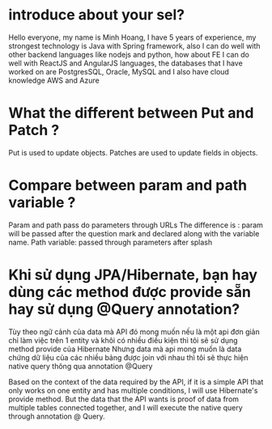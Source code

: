 # introduce about your sel?
Hello everyone, my name is Minh Hoang, I have 5 years of experience, my strongest technology is Java with Spring framework, also I can do well with other backend languages ​​like nodejs and python, how about FE I can do well with ReactJS and AngularJS languages, the databases that I have worked on are PostgresSQL, Oracle, MySQL and I also have cloud knowledge AWS and Azure



# What the different between Put and Patch ?
Put is used to update objects.
Patches are used to update fields in objects.

# Compare between param and path variable ?
Param and path pass do parameters through URLs
    The difference is : param will be passed after the question mark and declared along with the variable name.
                Path variable: passed through parameters after splash


# Khi sử dụng JPA/Hibernate, bạn hay dùng các method được provide sẵn hay sử dụng @Query annotation?
Tùy theo ngữ cảnh của data mà API đó mong muốn nếu là một api đơn giản chỉ làm việc trên 1 entity và khôi có nhiều điều kiện thì tôi sẽ sử dụng method provide của Hibernate
Nhưng data mà api mong muốn là data chứng dữ liệu của các nhiều bảng được join với nhau thì tôi sẽ thực hiện native query thông qua annotation @Query


Based on the context of the data required by the API, if it is a simple API that only works on one entity and has multiple conditions, I will use Hibernate's provide method.
But the data that the API wants is proof of data from multiple tables connected together, and I will execute the native query through annotation @ Query.

